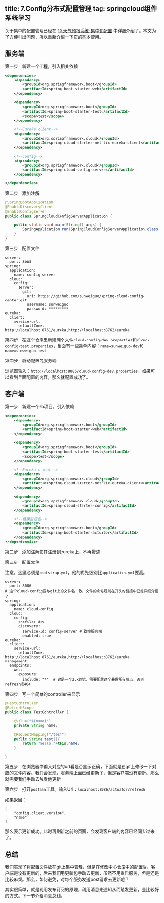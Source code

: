 title: 7.Config分布式配置管理
tag: springcloud组件系统学习
---

关于集中的配置管理已经在 [10.天气预报系统-集中化配置](http://fourcolor.oursnail.cn/2019/02/21/weather-for-spring-cloud/10.%E5%A4%A9%E6%B0%94%E9%A2%84%E6%8A%A5%E7%B3%BB%E7%BB%9F-%E9%9B%86%E4%B8%AD%E5%8C%96%E9%85%8D%E7%BD%AE/) 中详细介绍了。本文为了方便引出问题，所以重新介绍一下它的基本使用。
<!-- more -->

## 服务端

第一步：新建一个工程，引入相关依赖


```xml
<dependencies>
    <dependency>
        <groupId>org.springframework.boot</groupId>
        <artifactId>spring-boot-starter-web</artifactId>
    </dependency>

    <dependency>
        <groupId>org.springframework.boot</groupId>
        <artifactId>spring-boot-starter-test</artifactId>
        <scope>test</scope>
    </dependency>

    <!--Eureka client-->
    <dependency>
        <groupId>org.springframework.cloud</groupId>
        <artifactId>spring-cloud-starter-netflix-eureka-client</artifactId>
    </dependency>

    <!--config-->
    <dependency>
        <groupId>org.springframework.cloud</groupId>
        <artifactId>spring-cloud-config-server</artifactId>
    </dependency>

</dependencies>
```

第二步：添加注解


```java
@SpringBootApplication
@EnableDiscoveryClient
@EnableConfigServer
public class SpringCloudConfigServerApplication {

    public static void main(String[] args) {
        SpringApplication.run(SpringCloudConfigServerApplication.class, args);
    }
}
```

第三步：配置文件


```properties
server:
  port: 8085
spring:
  application:
    name: config-server
  cloud:
    config:
      server:
        git:
          uri: https://github.com/sunweiguo/spring-cloud-config-center.git
          username: sunweiguo
          password: *********
eureka:
  client:
    service-url:
      defaultZone: http://localhost:8761/eureka,http://localhost:8762/eureka
```
第四步：在这个仓库里新建两个文件`cloud-config-dev.properties`和`cloud-config-test.properties`，里面有一些简单内容：`name=sunweiguo-dev`和`name=sunweiguo-test`

第四步：启动配置的服务端

浏览器输入：`http://localhost:8085/cloud-config-dev.properties`，如果可以看到里面配置的内容，那么就配置成功了。

## 客户端

第一步：新建一个sb项目，引入依赖


```xml
<dependencies>
    <dependency>
        <groupId>org.springframework.boot</groupId>
        <artifactId>spring-boot-starter-web</artifactId>
    </dependency>

    <dependency>
        <groupId>org.springframework.boot</groupId>
        <artifactId>spring-boot-starter-test</artifactId>
        <scope>test</scope>
    </dependency>

    <!--Eureka client-->
    <dependency>
        <groupId>org.springframework.cloud</groupId>
        <artifactId>spring-cloud-starter-netflix-eureka-client</artifactId>
    </dependency>

    <dependency>
        <groupId>org.springframework.cloud</groupId>
        <artifactId>spring-cloud-starter-config</artifactId>
    </dependency>

    <!--健康监控包-->
    <dependency>
        <groupId>org.springframework.boot</groupId>
        <artifactId>spring-boot-starter-actuator</artifactId>
    </dependency>
</dependencies>
```

第二步：添加注解使其注册到eureka上，不再赘述

第三步：配置文件

注意，这里必须是`bootstrap.yml`，他的优先级别比`application.yml`要高。


```properties
server:
  port: 8086
# 这个cloud-config要与git上的文件名一致，文件的命名规则在开头的链接中已经详细介绍了
spring:
  application:
    name: cloud-config
  cloud:
    config:
      profile: dev 
      discovery:
        service-id: config-server # 致命服务端
        enabled: true
eureka:
  client:
    service-url:
      defaultZone: http://localhost:8761/eureka,http://localhost:8762/eureka
management:
  endpoints:
    web:
      exposure:
        include: "*"  # 这是一个2.x的坑，需要配置这个暴露所有端点，否则refresh报404
```

第四步：写一个简单的controller来显示


```java
@RestController
@RefreshScope
public class TestController {

    @Value("${name}")
    private String name;

    @RequestMapping("/test")
    public String test(){
        return "hello."+this.name;
    }

}
```

第五步：在浏览器中输入对应的url看是否显示正确，下面就是在git上修改一下对应的文件内容。我们会发现，服务端上面已经更新了，但是客户端没有更新。那么就需要我们手动去触发他更新

第六步：打开`postman`工具。输入Url：`localhost:8086/actuator/refresh`

如果返回：


```
[
    "config.client.version",
    "name"
]
```
那么表示更新成功。此时再刷新之前的页面，会发现客户端的内容已经同步过来了。

## 总结

我们实现了将配置文件放在git上集中管理，但是在修改中心仓库中的配置后，客户端是没有更新的，后来我们用更新包手动去更新，虽然不用重启服务，但是还是比较麻烦。那么，如何避免，对每个服务发送post请求去更新呢？

其实很简单，就是利用发布订阅的原理，利用消息来通知从而触发更新，是比较好的方式。下一节介绍消息总线。
